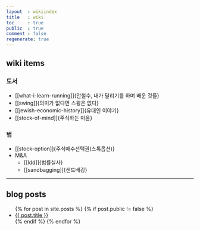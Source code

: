 ```yaml
---
layout  : wikiindex
title   : wiki
toc     : true
public  : true
comment : false
regenerate: true
---
```


## wiki items

### 도서
* [[what-i-learn-running]]{안철수, 내가 달리기를 하며 배운 것들}
* [[swing]]{의미가 없다면 스윙은 없다}
* [[jewish-economic-history]]{유대인 이야기}
* [[stock-of-mind]]{주식하는 마음}

### 법
* [[stock-option]]{주식매수선택권(스톡옵션)}
* M&A
    * [[ldd]]{법률실사}
    * [[sandbagging]]{샌드배깅}

---

## blog posts
<div>
    <ul>
{% for post in site.posts %}
    {% if post.public != false %}
        <li>
            <a class="post-link" href="{{ post.url | prepend: site.baseurl }}">
                {{ post.title }}
            </a>
        </li>
    {% endif %}
{% endfor %}
    </ul>
</div>

